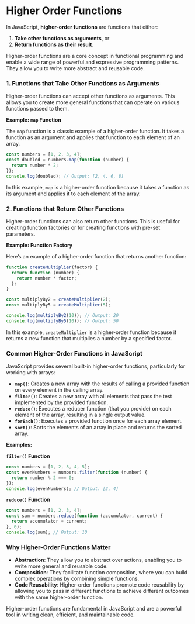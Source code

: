 # Higher Order Functions

In JavaScript, **higher-order functions** are functions that either:

1. **Take other functions as arguments**, or
2. **Return functions as their result**.

Higher-order functions are a core concept in functional programming and enable a wide range of powerful and expressive programming patterns. They allow you to write more abstract and reusable code.

### 1. Functions that Take Other Functions as Arguments

Higher-order functions can accept other functions as arguments. This allows you to create more general functions that can operate on various functions passed to them.

**Example: `map` Function**

The `map` function is a classic example of a higher-order function. It takes a function as an argument and applies that function to each element of an array.

```javascript
const numbers = [1, 2, 3, 4];
const doubled = numbers.map(function (number) {
  return number * 2;
});
console.log(doubled); // Output: [2, 4, 6, 8]
```

In this example, `map` is a higher-order function because it takes a function as its argument and applies it to each element of the array.

### 2. Functions that Return Other Functions

Higher-order functions can also return other functions. This is useful for creating function factories or for creating functions with pre-set parameters.

**Example: Function Factory**

Here’s an example of a higher-order function that returns another function:

```javascript
function createMultiplier(factor) {
  return function (number) {
    return number * factor;
  };
}

const multiplyBy2 = createMultiplier(2);
const multiplyBy5 = createMultiplier(5);

console.log(multiplyBy2(10)); // Output: 20
console.log(multiplyBy5(10)); // Output: 50
```

In this example, `createMultiplier` is a higher-order function because it returns a new function that multiplies a number by a specified factor.

### Common Higher-Order Functions in JavaScript

JavaScript provides several built-in higher-order functions, particularly for working with arrays:

- **`map()`**: Creates a new array with the results of calling a provided function on every element in the calling array.
- **`filter()`**: Creates a new array with all elements that pass the test implemented by the provided function.
- **`reduce()`**: Executes a reducer function (that you provide) on each element of the array, resulting in a single output value.
- **`forEach()`**: Executes a provided function once for each array element.
- **`sort()`**: Sorts the elements of an array in place and returns the sorted array.

**Examples:**

**`filter()` Function**

```javascript
const numbers = [1, 2, 3, 4, 5];
const evenNumbers = numbers.filter(function (number) {
  return number % 2 === 0;
});
console.log(evenNumbers); // Output: [2, 4]
```

**`reduce()` Function**

```javascript
const numbers = [1, 2, 3, 4];
const sum = numbers.reduce(function (accumulator, current) {
  return accumulator + current;
}, 0);
console.log(sum); // Output: 10
```

### Why Higher-Order Functions Matter

- **Abstraction**: They allow you to abstract over actions, enabling you to write more general and reusable code.
- **Composition**: They facilitate function composition, where you can build complex operations by combining simple functions.
- **Code Reusability**: Higher-order functions promote code reusability by allowing you to pass in different functions to achieve different outcomes with the same higher-order function.

Higher-order functions are fundamental in JavaScript and are a powerful tool in writing clean, efficient, and maintainable code.
